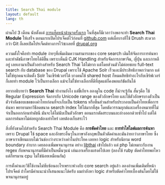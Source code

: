 ```yaml
---
title: Search Thai module
layout: default
lang: th
---
```


<p>ผ่านไป 3 เดือน นับตั้งแต่ <a href="/node/110">การแฮ็คหน้าด้านๆครั้งแรก</a> ในที่สุดก็มีเวลาว่างพอจะทำ <strong>Search Thai Module</strong> ให้เสร็จ ตอนแรกเปิดโปรเจ็คต์ไว้ก่อนที่ <a href="https://github.com/sungsit/search_thai">github.com</a> แต่เผื่อบางทีใช้ Drush สะดวกกว่า Git ก็เลยเปิดโปรเจ็คต์ทางการไว้ซะเลยที่  <a href="http://drupal.org/project/search_thai">drupal.org</a></p>
<p>ความตั้งใจคือทำ module ง่ายๆที่เพิ่มเติมความสามารถของ core search เดิมให้จัดการการค้นหาและทำดัชนีภาษาไทยได้ดีขี้น เพราะเห็นมี CJK Handling สำหรับจัดการภาษาจีน, ญี่ปุ่น และเกาหลีอยู่ เลยเอามาเป็นตัวอย่างสำหรับ Search Thai ได้ไม่ยาก แต่โดยส่วนตัวไม่ค่อยชอบ full-text search กับ database ของ Drupal เพราะใช้ Apache Solr เร็วและมีประสิทธิภาพกว่ามาก แต่ไม่ใช่ทุกคนจะติดตั้ง Solr ในเซิร์ฟเวอร์ได้ บางคนใช้ shared host ก็หมดสิทธิทำอะไรกับเซิร์ฟเวอร์ ก็เลยทำ module ไว้เป็นทางเลือก แม้จะไม่ใช่ทางเลือกที่ดีที่สุดแต่ก็คงพอแก้ขัดกันได้</p>
<p>อยากอธิบายว่า <strong>Search Thai</strong> ทำงานยังไง แต่ขี้เกียจ ลองดูใน code ก็น่าจะรู้กัน สั้นๆคือ ใช้ Regular Expression จัดการกับ Unicode range ของตัวอักษรไทย และใช้ตัวอักษรบางตัวเป็นตัวจำกัดขอบเขตของคำไทยก่อนที่จะเก็บเป็น tokens หรือชิ้นส่วนสำหรับประกอบเป็นคำไทยเพื่อการค้นหา พยายามหาวิธีลดขนาด search index ให้ได้มากที่สุด โดยตัดวรรณยุกต์และเครื่องหมายที่ไม่จำเป็นออกก่อนทำดัชนี มันจะได้ไม่นับเป็นตัวอักษร ตอนแรกตัดสระบนและล่างออกด้วยซ้ำไป แต่ได้ผลการค้นหาไม่ค่อยถูกต้องเท่าไหร่ เลยต้องเก็บสระไว้</p>
<p>สิ่งที่ยังขาดไปสำหรับ Search Thai Module คือ <strong>การตัดคำไทย</strong> และ <strong>การทำไฮไลต์ผลการค้นหา</strong> เพราะ Drupal ใช้ space และอักขระอื่นๆในภาษาอังกฤษเป็นตัวตัดคำและมันง่ายกว่าภาษาไทย ซึ่งภาษาเราเขียนแบบไม่เว้นช่องว่างระหว่างคำในประโยค เลยหา logic สำหรับนิยาม word boundary ลำบาก เคยลองเพิ่มพจนานุกรม อย่าง <a href="http://linux.thai.net/projects/libthai">libthai</a> เข้าไปแล้ว แต่ php ไม่เหมาะกับงาน regex กับพจนานุกรมที่มีคำเป็นหมื่นๆแน่ เล่นเอาเครื่องแฮงค์ไปเลย (ลองใช้ ruby ตัดคำไทยพอไหว แต่ก็ทรมาน cpu ไม่ใช่น้อยเหมือนกัน)</p>
<p>การตั้งค่าและวิธีใช้งานไม่ซับซ้อนอะไรเพราะพ่วงกับ core search อยู่แล้ว ลองอ่านเพิ่มเติมที่หน้าโปรเจ็คต์ ถ้าใครมีคำแนะนำก็เสนอแนะได้ครับ ผมกำลังหา logic สำหรับตัดคำไทยเบื้องต้นโดยไม่ใช้พจนานุกรมอยู่</p>
